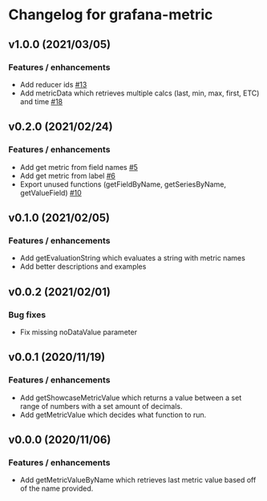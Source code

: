 # Changelog for grafana-metric

## v1.0.0 (2021/03/05)

### Features / enhancements

- Add reducer ids [#13](https://github.com/gapitio/grafana-metric/pull/13)
- Add metricData which retrieves multiple calcs (last, min, max, first, ETC) and time [#18](https://github.com/gapitio/grafana-metric/pull/18)

## v0.2.0 (2021/02/24)

### Features / enhancements

- Add get metric from field names [#5](https://github.com/gapitio/grafana-metric/pull/5)
- Add get metric from label [#6](https://github.com/gapitio/grafana-metric/pull/6)
- Export unused functions (getFieldByName, getSeriesByName, getValueField) [#10](https://github.com/gapitio/grafana-metric/pull/10)

## v0.1.0 (2021/02/05)

### Features / enhancements

- Add getEvaluationString which evaluates a string with metric names
- Add better descriptions and examples

## v0.0.2 (2021/02/01)

### Bug fixes

- Fix missing noDataValue parameter

## v0.0.1 (2020/11/19)

### Features / enhancements

- Add getShowcaseMetricValue which returns a value between a set range of numbers with a set amount of decimals.
- Add getMetricValue which decides what function to run.

## v0.0.0 (2020/11/06)

### Features / enhancements

- Add getMetricValueByName which retrieves last metric value based off of the name provided.
